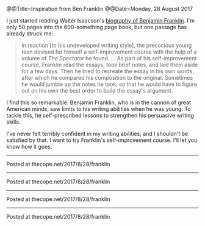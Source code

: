 @@Title=Inspiration from Ben Franklin
@@Date=Monday, 28 August 2017


I just started reading Walter Isaacson's [biography of Benjamin Franklin](https://www.amazon.com/Benjamin-Franklin-American-Walter-Isaacson/dp/074325807X). I'm only 50 pages into the 600-something page book, but one passage has already struck me:

> In reaction [to his undeveloped writing style], the precocious young teen devised for himself a self-improvement course with the help of a volume of *The Spectator* he found.
> ...
> As part of his self-improvement course, Franklin read the essays, took brief notes, and laid them aside for a few days. Then he tried to recreate the essay in his own words, after which he compared his composition to the original. Sometimes he would jumble up the notes he took, so that he would have to figure out on his own the best order to build the essay's argument.

I find this so remarkable. Benjamin Franklin, who is in the cannon of great American minds, saw limits to his writing abilities when he was young. To tackle this, he self-prescribed lessons to strengthen his persuasive writing skills. 

I've never felt terribly confident in my writing abilities, and I shouldn't be satisfied by that.  I want to try Franklin's self-improvement course. I'll let you know how it goes. 


 
 
 
 
 



---
Posted at thecope.net/2017/8/28/franklin


---
Posted at thecope.net/2017/8/28/franklin


---
Posted at thecope.net/2017/8/28/franklin


---
Posted at thecope.net/2017/8/28/franklin